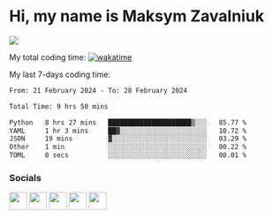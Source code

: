 Hi, my name is Maksym Zavalniuk
========================================================================================================================================

![](https://www.codewars.com/users/mezgoodle/badges/large?theme=light)

My total coding time: [![wakatime](https://wakatime.com/badge/user/13631fc5-0ee5-4aed-920d-b02dc1546d51.svg)](https://wakatime.com/@13631fc5-0ee5-4aed-920d-b02dc1546d51)

My last 7-days coding time:
<!--START_SECTION:waka-->

```txt
From: 21 February 2024 - To: 28 February 2024

Total Time: 9 hrs 50 mins

Python   8 hrs 27 mins   █████████████████████▒░░░   85.77 %
YAML     1 hr 3 mins     ██▓░░░░░░░░░░░░░░░░░░░░░░   10.72 %
JSON     19 mins         ▓░░░░░░░░░░░░░░░░░░░░░░░░   03.29 %
Other    1 min           ░░░░░░░░░░░░░░░░░░░░░░░░░   00.22 %
TOML     0 secs          ░░░░░░░░░░░░░░░░░░░░░░░░░   00.01 %
```

<!--END_SECTION:waka-->


### Socials

<p align="left"> <a href="https://www.dev.to/mezgoodle" target="_blank" rel="noreferrer"><img src="https://raw.githubusercontent.com/danielcranney/readme-generator/main/public/icons/socials/devdotto.svg" width="32" height="32" /></a> <a href="https://discord.com/users/mezgoodle" target="_blank" rel="noreferrer"><img src="https://raw.githubusercontent.com/danielcranney/readme-generator/main/public/icons/socials/discord.svg" width="32" height="32" /></a> <a href="https://www.github.com/mezgoodle" target="_blank" rel="noreferrer"><img src="https://raw.githubusercontent.com/danielcranney/readme-generator/main/public/icons/socials/github.svg" width="32" height="32" /></a> <a href="http://www.instagram.com/sylvenis" target="_blank" rel="noreferrer"><img src="https://raw.githubusercontent.com/danielcranney/readme-generator/main/public/icons/socials/instagram.svg" width="32" height="32" /></a> <a href="https://www.linkedin.com/in/maksym-zavalniuk-ba4a72193" target="_blank" rel="noreferrer"><img src="https://raw.githubusercontent.com/danielcranney/readme-generator/main/public/icons/socials/linkedin.svg" width="32" height="32" /></a></p>
